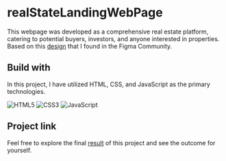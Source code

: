 # realStateLandingWebPage

This webpage was developed as a comprehensive real estate platform, catering to potential buyers, investors, and anyone interested in properties. Based on this [design](https://www.figma.com/community/file/1132645927802466057/A-Real-Estate-Landing-Webpage) that I found in the Figma Community.

## Build with

In this project, I have utilized HTML, CSS, and JavaScript as the primary technologies.

![HTML5](https://img.shields.io/badge/html5-%23E34F26.svg?style=for-the-badge&logo=html5&logoColor=white) ![CSS3](https://img.shields.io/badge/css3-%231572B6.svg?style=for-the-badge&logo=css3&logoColor=white) ![JavaScript](https://img.shields.io/badge/javascript-%23323330.svg?style=for-the-badge&logo=javascript&logoColor=%23F7DF1E)

## Project link

Feel free to explore the final [result](https://carvalhaus.github.io/realEstateLandingWebPage/) of this project and see the outcome for yourself.
